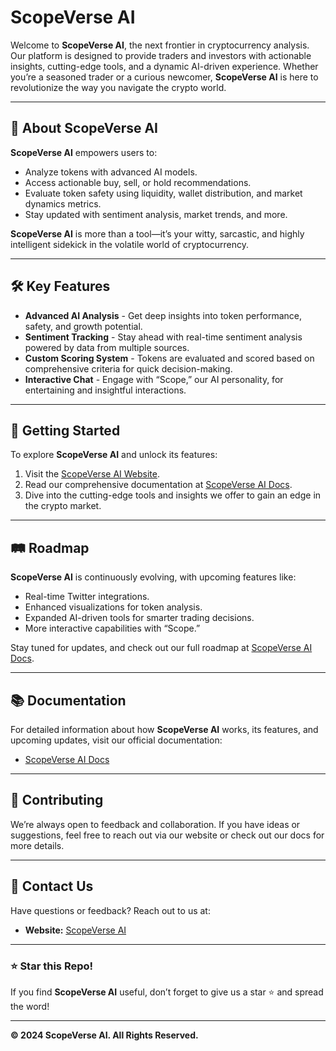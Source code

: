 # ScopeVerse AI

Welcome to **ScopeVerse AI**, the next frontier in cryptocurrency analysis. Our platform is designed to provide traders and investors with actionable insights, cutting-edge tools, and a dynamic AI-driven experience. Whether you’re a seasoned trader or a curious newcomer, **ScopeVerse AI** is here to revolutionize the way you navigate the crypto world.

---

## 🌟 About ScopeVerse AI

**ScopeVerse AI** empowers users to:
- Analyze tokens with advanced AI models.
- Access actionable buy, sell, or hold recommendations.
- Evaluate token safety using liquidity, wallet distribution, and market dynamics metrics.
- Stay updated with sentiment analysis, market trends, and more.

**ScopeVerse AI** is more than a tool—it’s your witty, sarcastic, and highly intelligent sidekick in the volatile world of cryptocurrency.

---

## 🛠 Key Features

- **Advanced AI Analysis** - Get deep insights into token performance, safety, and growth potential.
- **Sentiment Tracking** - Stay ahead with real-time sentiment analysis powered by data from multiple sources.
- **Custom Scoring System** - Tokens are evaluated and scored based on comprehensive criteria for quick decision-making.
- **Interactive Chat** - Engage with “Scope,” our AI personality, for entertaining and insightful interactions.

---

## 🚀 Getting Started

To explore **ScopeVerse AI** and unlock its features:
1. Visit the [ScopeVerse AI Website](#).
2. Read our comprehensive documentation at [ScopeVerse AI Docs](#).
3. Dive into the cutting-edge tools and insights we offer to gain an edge in the crypto market.

---

## 🛤 Roadmap

**ScopeVerse AI** is continuously evolving, with upcoming features like:
- Real-time Twitter integrations.
- Enhanced visualizations for token analysis.
- Expanded AI-driven tools for smarter trading decisions.
- More interactive capabilities with “Scope.”

Stay tuned for updates, and check out our full roadmap at [ScopeVerse AI Docs](#).

---

## 📚 Documentation

For detailed information about how **ScopeVerse AI** works, its features, and upcoming updates, visit our official documentation:
- [ScopeVerse AI Docs](#)

---

## 🤝 Contributing

We’re always open to feedback and collaboration. If you have ideas or suggestions, feel free to reach out via our website or check out our docs for more details.

---

## 📧 Contact Us

Have questions or feedback? Reach out to us at:
- **Website:** [ScopeVerse AI](#)

---

### ⭐ Star this Repo!
If you find **ScopeVerse AI** useful, don’t forget to give us a star ⭐ and spread the word!

---

**© 2024 ScopeVerse AI. All Rights Reserved.**

